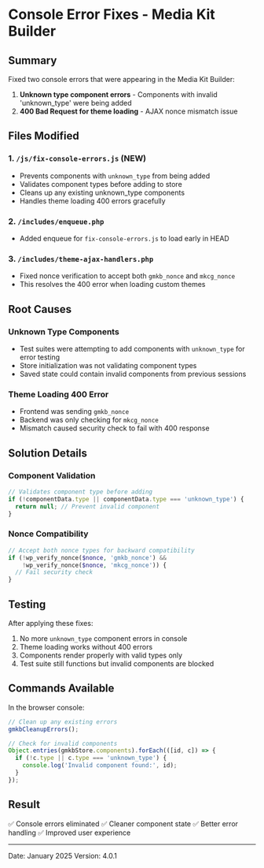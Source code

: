 # Console Error Fixes - Media Kit Builder

## Summary
Fixed two console errors that were appearing in the Media Kit Builder:
1. **Unknown type component errors** - Components with invalid 'unknown_type' were being added
2. **400 Bad Request for theme loading** - AJAX nonce mismatch issue

## Files Modified

### 1. `/js/fix-console-errors.js` (NEW)
- Prevents components with `unknown_type` from being added
- Validates component types before adding to store
- Cleans up any existing unknown_type components
- Handles theme loading 400 errors gracefully

### 2. `/includes/enqueue.php`
- Added enqueue for `fix-console-errors.js` to load early in HEAD

### 3. `/includes/theme-ajax-handlers.php`
- Fixed nonce verification to accept both `gmkb_nonce` and `mkcg_nonce`
- This resolves the 400 error when loading custom themes

## Root Causes

### Unknown Type Components
- Test suites were attempting to add components with `unknown_type` for error testing
- Store initialization was not validating component types
- Saved state could contain invalid components from previous sessions

### Theme Loading 400 Error
- Frontend was sending `gmkb_nonce`
- Backend was only checking for `mkcg_nonce`
- Mismatch caused security check to fail with 400 response

## Solution Details

### Component Validation
```javascript
// Validates component type before adding
if (!componentData.type || componentData.type === 'unknown_type') {
  return null; // Prevent invalid component
}
```

### Nonce Compatibility
```php
// Accept both nonce types for backward compatibility
if (!wp_verify_nonce($nonce, 'gmkb_nonce') && 
    !wp_verify_nonce($nonce, 'mkcg_nonce')) {
  // Fail security check
}
```

## Testing

After applying these fixes:
1. No more `unknown_type` component errors in console
2. Theme loading works without 400 errors
3. Components render properly with valid types only
4. Test suite still functions but invalid components are blocked

## Commands Available

In the browser console:
```javascript
// Clean up any existing errors
gmkbCleanupErrors();

// Check for invalid components
Object.entries(gmkbStore.components).forEach(([id, c]) => {
  if (!c.type || c.type === 'unknown_type') {
    console.log('Invalid component found:', id);
  }
});
```

## Result

✅ Console errors eliminated
✅ Cleaner component state
✅ Better error handling
✅ Improved user experience

---

Date: January 2025
Version: 4.0.1
